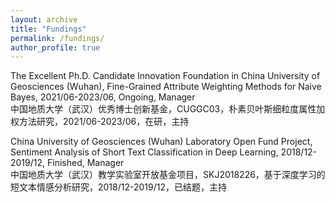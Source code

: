 ```yaml
---
layout: archive
title: "Fundings"
permalink: /fundings/
author_profile: true
---
```


The Excellent Ph.D. Candidate Innovation Foundation in China University of Geosciences (Wuhan), Fine-Grained Attribute Weighting Methods for Naive Bayes, 2021/06-2023/06, Ongoing, Manager  
中国地质大学（武汉）优秀博士创新基金，CUGGC03，朴素贝叶斯细粒度属性加权方法研究，2021/06-2023/06，在研，主持

China University of Geosciences (Wuhan) Laboratory Open Fund Project, Sentiment Analysis of Short Text Classification in Deep Learning, 2018/12-2019/12, Finished, Manager  
中国地质大学（武汉）教学实验室开放基金项目，SKJ2018226，基于深度学习的短文本情感分析研究，2018/12-2019/12，已结题，主持
